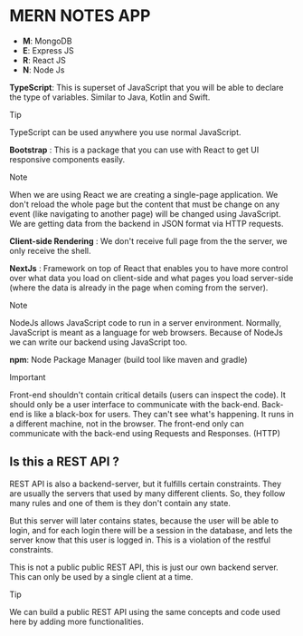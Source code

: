 # MERN NOTES APP

- **M**: MongoDB
- **E**: Express JS
- **R**: React JS
- **N**: Node Js

**TypeScript**: This is superset of JavaScript that you will be able to declare the type of variables. Similar to Java, Kotlin and Swift.

> [!TIP]
> TypeScript can be used anywhere you use normal JavaScript.

**Bootstrap** : This is a package that you can use with React to get UI responsive components easily.

> [!NOTE]
> When we are using React we are creating a single-page application. We don't reload the whole page but the content that must be change on any event (like navigating to another page) will be changed using JavaScript. We are getting data from the backend in JSON format via HTTP requests.

**Client-side Rendering** : We don't receive full page from the the server, we only receive the shell.

**NextJs** : Framework on top of React that enables you to have more control over what data you load on client-side and what pages you load server-side (where the data is already in the page when coming from the server).

> [!NOTE]
> NodeJs allows JavaScript code to run in a server environment. Normally, JavaScript is meant as a language for web browsers. Because of NodeJs we can write our backend using JavaScript too.

**npm**: Node Package Manager (build tool like maven and gradle)

> [!IMPORTANT]
> Front-end shouldn't contain critical details (users can inspect the code). It should only be a user interface to communicate with the back-end. Back-end is like a black-box for users. They can't see what's happening. It runs in a different machine, not in the browser. The front-end only can communicate with the back-end using Requests and Responses. (HTTP)

## Is this a REST API ?

REST API is also a backend-server, but it fulfills certain constraints. They are usually the servers that used by many different clients. So, they follow many rules and one of them is they don't contain any state.

But this server will later contains states, because the user will be able to login, and for each login there will be a session in the database, and lets the server know that this user is logged in. This is a violation of the restful constraints.

This is not a public public REST API, this is just our own backend server. This can only be used by a single client at a time.

> [!TIP]
> We can build a public REST API using the same concepts and code used here by adding more functionalities.
